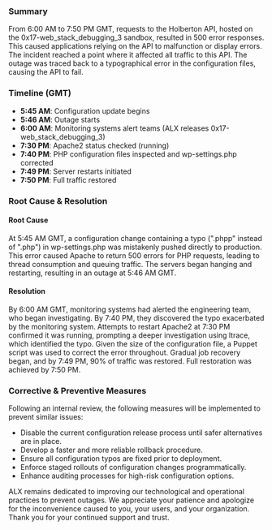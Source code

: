 
### Summary

From 6:00 AM to 7:50 PM GMT, requests to the Holberton API, hosted on the 0x17-web_stack_debugging_3 sandbox, resulted in 500 error responses. This caused applications relying on the API to malfunction or display errors. The incident reached a point where it affected all traffic to this API. The outage was traced back to a typographical error in the configuration files, causing the API to fail.

### Timeline (GMT)

- **5:45 AM**: Configuration update begins
- **5:46 AM**: Outage starts
- **6:00 AM**: Monitoring systems alert teams (ALX releases 0x17-web_stack_debugging_3)
- **7:30 PM**: Apache2 status checked (running)
- **7:40 PM**: PHP configuration files inspected and wp-settings.php corrected
- **7:49 PM**: Server restarts initiated
- **7:50 PM**: Full traffic restored

### Root Cause & Resolution

#### Root Cause
At 5:45 AM GMT, a configuration change containing a typo (".phpp" instead of ".php") in wp-settings.php was mistakenly pushed directly to production. This error caused Apache to return 500 errors for PHP requests, leading to thread consumption and queuing traffic. The servers began hanging and restarting, resulting in an outage at 5:46 AM GMT.

#### Resolution
By 6:00 AM GMT, monitoring systems had alerted the engineering team, who began investigating. By 7:40 PM, they discovered the typo exacerbated by the monitoring system. Attempts to restart Apache2 at 7:30 PM confirmed it was running, prompting a deeper investigation using ltrace, which identified the typo. Given the size of the configuration file, a Puppet script was used to correct the error throughout. Gradual job recovery began, and by 7:49 PM, 90% of traffic was restored. Full restoration was achieved by 7:50 PM.

### Corrective & Preventive Measures
Following an internal review, the following measures will be implemented to prevent similar issues:

- Disable the current configuration release process until safer alternatives are in place.
- Develop a faster and more reliable rollback procedure.
- Ensure all configuration typos are fixed prior to deployment.
- Enforce staged rollouts of configuration changes programmatically.
- Enhance auditing processes for high-risk configuration options.

ALX remains dedicated to improving our technological and operational practices to prevent outages. We appreciate your patience and apologize for the inconvenience caused to you, your users, and your organization. Thank you for your continued support and trust.
